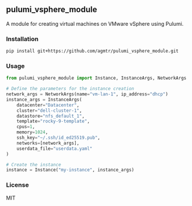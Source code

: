 ## pulumi_vsphere_module

A module for creating virtual machines on VMware vSphere using Pulumi.

### Installation

```bash
pip install git+https://github.com/agmtr/pulumi_vsphere_module.git
```

### Usage

```python
from pulumi_vsphere_module import Instance, InstanceArgs, NetworkArgs

# Define the parameters for the instance creation
network_args = NetworkArgs(name="vm-lan-1", ip_address="dhcp")
instance_args = InstanceArgs(
    datacenter="Datacenter",
    cluster="dell-cluster-1",
    datastore="nfs_default_1",
    template="rocky-9-template",
    cpus=1,
    memory=1024,
    ssh_key="~/.ssh/id_ed25519.pub",
    networks=[network_args],
    userdata_file="userdata.yaml"
)

# Create the instance
instance = Instance("my-instance", instance_args)
```

### License

MIT
